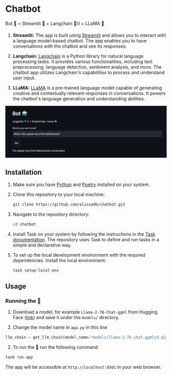 # Chatbot

Bot 🤖 = Streamlit 👑 + Langchain 🦜️⛓️ + LLaMA 🦙

1. **Streamlit:**
   The app is built using [Streamlit](https://streamlit.io/) and allows you to interact with a language model-based chatbot. The app enables you to have conversations with the chatbot and see its responses.

2. **Langchain:**
   [Langchain](https://python.langchain.com/docs/get_started/introduction.html) is a Python library for natural language processing tasks. It provides various functionalities, including text preprocessing, language detection, sentiment analysis, and more. The chatbot app utilizes Langchain's capabilities to process and understand user input.

3. **LLaMA:**
   [LLaMA](https://ai.meta.com/blog/large-language-model-llama-meta-ai/) is a pre-trained language model capable of generating creative and contextually relevant responses in conversations. It powers the chatbot's language generation and understanding abilities.

![Example](figures/Example.png)

## Installation

1. Make sure you have [Python](https://www.python.org/) and [Poetry](https://python-poetry.org/) installed on your system.
2. Clone this repository to your local machine:

   ```bash
   git clone https://github.com/alissadb/chatbot.git
   ```

3. Navigate to the repository directory:

   ```bash
   cd chatbot
   ```

4. Install Task on your system by following the instructions in the [Task documentation](https://taskfile.dev/#/installation). The repository uses Task to define and run tasks in a simple and declarative way.

5. To set up the local development environment with the required dependencies. Install the local environment:

   ```bash
   task setup-local-env
   ```

## Usage

### Running the 🤖

1. Download a model, for example `Llama-2-7B-Chat-ggml` from Hugging Face ([link](https://huggingface.co/localmodels/Llama-2-7B-Chat-ggml/blob/main/llama-2-7b-chat.ggmlv3.q2_K.bin)) and save it under the `models/` directory.

2. Change the model name in `app.py` in this line

```python
llm_chain = get_llm_chain(model_name="models/llama-2-7b-chat.ggmlv3.q2_K.bin")
```

2. To run the 🤖 run the following command:

```bash
task run-app
```

The app will be accessible at `http://localhost:8501` in your web browser.
